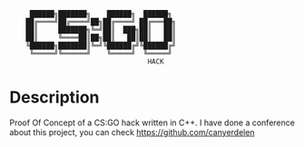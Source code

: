 
         ██████╗███████╗    ██████╗  ██████╗ 
        ██╔════╝██╔════╝██╗██╔════╝ ██╔═══██╗
        ██║     ███████╗╚═╝██║  ███╗██║   ██║
        ██║     ╚════██║██╗██║   ██║██║   ██║
        ╚██████╗███████║╚═╝╚██████╔╝╚██████╔╝
         ╚═════╝╚══════╝    ╚═════╝  ╚═════╝ 
                                      HACK

Description
============

Proof Of Concept of a CS:GO hack written in C++.
I have done a conference about this project, you can check https://github.com/canyerdelen

